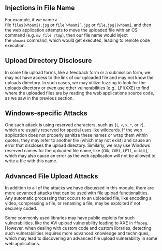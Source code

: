 ## Injections in File Name
For example, if we name a file `file$(whoami).jpg` or ``file`whoami`.jpg`` or `file.jpg||whoami`, and then the web application attempts to move the uploaded file with an OS command (e.g. `mv file /tmp`), then our file name would inject the `whoami` command, which would get executed, leading to remote code execution.
## Upload Directory Disclosure
In some file upload forms, like a feedback form or a submission form, we may not have access to the link of our uploaded file and may not know the uploads directory. In such cases, we may utilize fuzzing to look for the uploads directory or even use other vulnerabilities (e.g., LFI/XXE) to find where the uploaded files are by reading the web applications source code, as we saw in the previous section.
## Windows-specific Attacks
One such attack is using reserved characters, such as (`|`, `<`, `>`, `*`, or `?`), which are usually reserved for special uses like wildcards. If the web application does not properly sanitize these names or wrap them within quotes, they may refer to another file (which may not exist) and cause an error that discloses the upload directory. Similarly, we may use Windows reserved names for the uploaded file name, like (`CON`, `COM1`, `LPT1`, or `NUL`), which may also cause an error as the web application will not be allowed to write a file with this name.
## Advanced File Upload Attacks
In addition to all of the attacks we have discussed in this module, there are more advanced attacks that can be used with file upload functionalities. Any automatic processing that occurs to an uploaded file, like encoding a video, compressing a file, or renaming a file, may be exploited if not securely coded.

Some commonly used libraries may have public exploits for such vulnerabilities, like the AVI upload vulnerability leading to XXE in `ffmpeg`. However, when dealing with custom code and custom libraries, detecting such vulnerabilities requires more advanced knowledge and techniques, which may lead to discovering an advanced file upload vulnerability in some web applications.